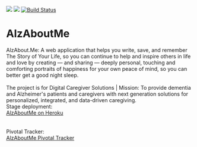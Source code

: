 <a href="https://codeclimate.com/github/EzzySri/AlzAboutMe"><img src="https://codeclimate.com/github/EzzySri/AlzAboutMe/badges/gpa.svg" /></a>
<a href="https://codeclimate.com/github/EzzySri/AlzAboutMe/coverage"><img src="https://codeclimate.com/github/EzzySri/AlzAboutMe/badges/coverage.svg" /></a>
[![Build Status](https://travis-ci.org/EzzySri/AlzAboutMe.svg?branch=master)](https://travis-ci.org/EzzySri/AlzAboutMe)
# AlzAboutMe
AlzAbout.Me:  A web application that helps you write, save, and remember The Story of Your Life, so you can continue to help and inspire others in life and love by creating — and sharing — deeply personal, touching and comforting portraits of happiness for your own peace of mind, so you can better get a good night sleep.<br /><br />
The project is for Digital Caregiver Solutions | Mission: To provide dementia and Alzheimer's patients and caregivers with next generation solutions for personalized, integrated, and data-driven caregiving.
<br />
Stage deployment:<br />
<a href="https://alzaboutme.herokuapp.com/">AlzAboutMe on Heroku</a>
<br /><br /><br />
Pivotal Tracker:<br />
<a href="https://www.pivotaltracker.com/n/projects/1884943">AlzAboutMe Pivotal Tracker</a>

<!DOCTYPE html>
<html>
	<head>
		<script src="https://ajax.googleapis.com/ajax/libs/jquery/3.1.1/jquery.min.js">
		</script>
	</head>
</html>

